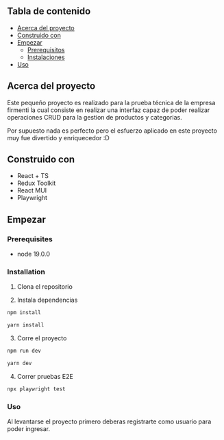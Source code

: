 ## Tabla de contenido

* [Acerca del proyecto](#about-the-project)
* [Construido con](#built-with)
* [Empezar](#getting-started)
  * [Prerequisitos](#prerequisites)
  * [Instalaciones](#installation)
* [Uso](#usage)

## Acerca del proyecto

Este pequeño proyecto es realizado para la prueba técnica  de la empresa firmenti la cual consiste en realizar una interfaz capaz de poder realizar operaciones CRUD
para la gestion de productos y categorias.

Por supuesto nada es perfecto pero el esfuerzo aplicado en este proyecto muy fue divertido y enriquecedor :D


## Construido con

* React + TS
* Redux Toolkit
* React MUI 
* Playwright


## Empezar



### Prerequisites
* node 19.0.0


### Installation

1. Clona el repositorio

2. Instala dependencias

```sh
npm install 

yarn install
```

3. Corre el proyecto
```sh
npm run dev

yarn dev
```

4. Correr pruebas E2E 
```sh
npx playwright test
```

### Uso
Al levantarse el proyecto primero deberas registrarte como usuario para poder ingresar.
